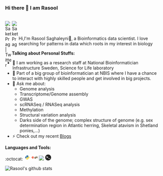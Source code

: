 ### Hi there 👋 I am Rasool
<br/>
<a href="https://twitter.com/nimra236">
<img align="left" alt="Saket Prag | Twitter" width="22px" src="https://cdn.jsdelivr.net/npm/simple-icons@v3/icons/twitter.svg" />
</a>
<a href="https://www.linkedin.com/in/rasool-saghaleyni/">
<img align="left" alt="Saket Prag" width="22px" src="https://cdn.jsdelivr.net/npm/simple-icons@v3/icons/linkedin.svg" />
</a>
<br />

<br />

Hi,I'm Rasool Saghaleyni🙌, a Bioinformatics data scientist. I love searching for patterns in data which roots in my interest in biology



**Talking about Personal Stuffs:**

- 🔭 I am working as a research staff at National Bioinformatician Infrastructure Sweden, Science for Life laboratory
- 👯 Part of a big group of bioinformatician at NBIS where I have a chance to interact with highly skilled people and get involved in big projects.  
- 💬 Ask me about:
  - Genome analysis
  - Transcriptome/Genome assembly
  - GWAS
  - scRNASeq / RNASeq analysis
  - Methylation
  - Structural variation analysis
  - Darks side of the genome; complex structure of genome (e.g. sex determination region in Atlantic herring, Skeletal atavism in Shetland ponies,...) 
- ⚡ Check out my recent [Blogs](https://www.linkedin.com/in/rasool-saghaleyni/)

**Languages and Tools:**

:octocat:
<code><img height="20" src="https://raw.githubusercontent.com/github/explore/80688e429a7d4ef2fca1e82350fe8e3517d3494d/topics/python/python.png"></code>
<code><img height="20" src="https://raw.githubusercontent.com/github/explore/80688e429a7d4ef2fca1e82350fe8e3517d3494d/topics/git/git.png"></code>
<code><img height="20" src="https://raw.githubusercontent.com/github/explore/80688e429a7d4ef2fca1e82350fe8e3517d3494d/topics/terminal/r.png"></code>
<code><img height="20" src="https://raw.githubusercontent.com/github/explore/80688e429a7d4ef2fca1e82350fe8e3517d3494d/topics/terminal/terminal.png"></code>

![Rasool's github stats](https://github-readme-stats.vercel.app/api?username=Rasools&show_icons=true&hide_border=true&hide=stars)




